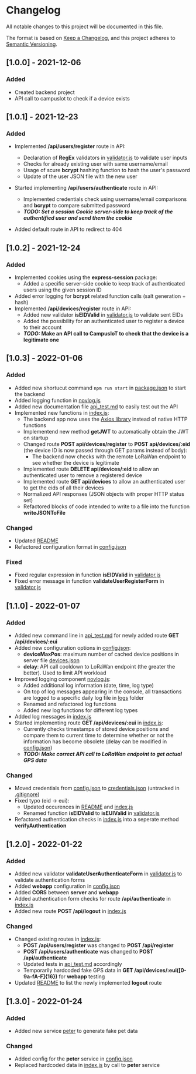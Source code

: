 # Changelog

All notable changes to this project will be documented in this file.

The format is based on [Keep a Changelog](https://keepachangelog.com/en/1.0.0/),
and this project adheres to [Semantic Versioning](https://semver.org/spec/v2.0.0.html).

## [1.0.0] - 2021-12-06

### Added

- Created backend project
- API call to campusIot to check if a device exists

## [1.0.1] - 2021-12-23

### Added

- Implemented **/api/users/register** route in API:

  - Declaration of **RegEx** validators in [validator.js](./validator.js) to validate user inputs
  - Checks for already existing user with same username/email
  - Usage of scure **bcrypt** hashing function to hash the user's password
  - Update of the user JSON file with the new user

- Started implementing **/api/users/authenticate** route in API:

  - Implemented credentials check using username/email comparisons and **bcrypt** to compare submitted password
  - **_TODO: Set a session Cookie server-side to keep track of the authentified user and send them the cookie_**

- Added default route in API to redirect to 404

## [1.0.2] - 2021-12-24

### Added

- Implemented cookies using the **express-session** package:
  - Added a specific server-side cookie to keep track of authenticated users using the given session ID
- Added error logging for **bcrypt** related function calls (salt generation + hash)
- Implemented **/api/devices/register** route in API:
  - Added new validator **isEIDValid** in [validator.js](./validator.js) to validate sent EIDs
  - Added the possibility for an authenticated user to register a device to their account
  - **_TODO:_ Make an API call to CampusIoT to check that the device is a legitimate one**

## [1.0.3] - 2022-01-06

### Added

- Added new shortucut command `npm run start` in [package.json](./package.json) to start the backend
- Added logging function in [novlog.js](./novlog.js)
- Added new documentation file [api_test.md](./api_test.md) to easily test out the API
- Implemented new functions in [index.js](./index.js):
  - The backend app now uses the [Axios library](https://axios-http.com/) instead of native HTTP functions
  - Implementend new method **getJWT** to automatically obtain the JWT on startup
  - Changed route **POST api/devices/register** to **POST api/devices/:eid** (the device ID is now passed through GET params instead of body):
    - The backend now checks with the remote LoRaWan endpoint to see whether the device is legitimate
  - Implemented route **DELETE api/devices/:eid** to allow an authenticated user to remove a registered device
  - Implemented route **GET api/devices** to allow an authenticated user to get the eids of all their devices
  - Normalized API responses (JSON objects with proper HTTP status set)
  - Refactored blocks of code intended to write to a file into the function **writeJSONToFile**

### Changed

- Updated [README](./README.md)
- Refactored configuration format in [config.json](./config.json)

### Fixed

- Fixed regular expression in function **isEIDValid** in [validator.js](./validator.js)
- Fixed error message in function **validateUserRegisterForm** in [validator.js](./validator.js)

## [1.1.0] - 2022-01-07

### Added

- Added new command line in [api_test.md](./api_test.md) for newly added route **GET /api/devices/:eui**
- Added new configuration options in [config.json](./config.json):
  - **deviceMaxPos**: maximum number of cached device positions in server file [devices.json](./data/devices.json)
  - **delay**: API call cooldown to LoRaWan endpoint (the greater the better). Used to limit API workload
- Improved logging component [novlog.js](./novlog.js):
  - Added additional log information (date, time, log type)
  - On top of log messages appearing in the console, all transactions are logged to a specific daily log file in [logs](./logs) folder
  - Renamed and refactored log functions
  - Added new log functions for different log types
- Added log messages in [index.js](./index.js)
- Started implementing route **GET /api/devices/:eui** in [index.js](./index.js):
  - Currently checks timestamps of stored device positions and compare them to current time to determine whether or not the information has become obsolete (delay can be modified in [config.json](./config.json))
  - **_TODO: Make correct API call to LoRaWan endpoint to get actual GPS data_**

### Changed

- Moved credentials from [config.json](./config.json) to [credentials.json](./credentials.json) (untracked in [.gitignore](./.gitignore))
- Fixed typo (eid -> eui):
  - Updated occurences in [README](./README.md) and [index.js](./index.js)
  - Renamed function **isEIDValid** to **isEUIValid** in [validator.js](./validator.js)
- Refactored authentication checks in [index.js](./index.js) into a seperate method **verifyAuthentication**

## [1.2.0] - 2022-01-22

### Added

- Added new validator **validateUserAuthenticateForm** in [validator.js](./validator.js) to validate authentication forms
- Added **webapp** configuration in [config.json](./config.json)
- Added **CORS** between **server** and **webapp**
- Added authentication form checks for route **/api/authenticate** in [index.js](./index.js)
- Added new route **POST /api/logout** in [index.js](./index.js)

### Changed

- Changed existing routes in [index.js](./index.js):
  - **POST /api/users/register** was changed to **POST /api/register**
  - **POST /api/users/authenticate** was changed to **POST /api/authenticate**
  - Updated tests in [api_test.md](./api_test.md) accordingly
  - Temporarily hardcoded fake GPS data in **GET /api/devices/:eui([0-9a-fA-F]{16})** for **webapp** testing
- Updated [README](./README.md) to list the newly implemented **logout** route

## [1.3.0] - 2022-01-24

### Added

- Added new service [peter](./peter.js) to generate fake pet data

### Changed

- Added config for the **peter** service in [config.json](./config.json)
- Replaced hardcoded data in [index.js](./index.js) by call to **peter** service
